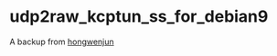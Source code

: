 # udp2raw_kcptun_ss_for_debian9
A backup from [hongwenjun](https://github.com/hongwenjun/vps_setup)
